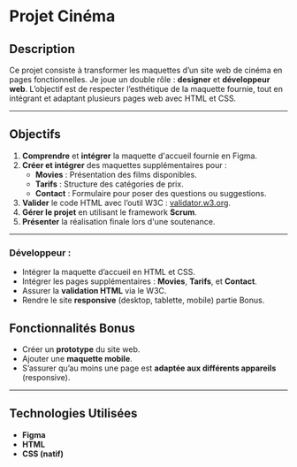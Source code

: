 # Projet Cinéma 

## Description  
Ce projet consiste à transformer les maquettes d’un site web de cinéma en pages fonctionnelles. Je joue un double rôle : **designer** et **développeur web**. L’objectif est de respecter l’esthétique de la maquette fournie, tout en intégrant et adaptant plusieurs pages web avec HTML et CSS.  

---

## Objectifs  
1. **Comprendre** et **intégrer** la maquette d'accueil fournie en Figma.  
2. **Créer et intégrer** des maquettes supplémentaires pour :  
   - **Movies** : Présentation des films disponibles.  
   - **Tarifs** : Structure des catégories de prix.  
   - **Contact** : Formulaire pour poser des questions ou suggestions.  
3. **Valider** le code HTML avec l’outil W3C : [validator.w3.org](https://validator.w3.org/).  
4. **Gérer le projet** en utilisant le framework **Scrum**.  
5. **Présenter** la réalisation finale lors d'une soutenance.  

---
  

### **Développeur** :  
- Intégrer la maquette d’accueil en HTML et CSS.  
- Intégrer les pages supplémentaires : **Movies**, **Tarifs**, et **Contact**.  
- Assurer la **validation HTML** via le W3C.  
- Rendre le site **responsive** (desktop, tablette, mobile) partie Bonus.

## Fonctionnalités Bonus  
- Créer un **prototype** du site web.  
- Ajouter une **maquette mobile**.  
- S’assurer qu’au moins une page est **adaptée aux différents appareils** (responsive).  

---

## Technologies Utilisées  
- **Figma** 
- **HTML**  
- **CSS (natif)**  
